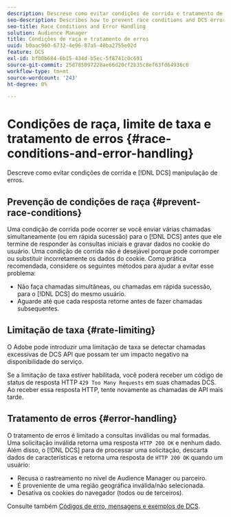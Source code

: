 ```yaml
---
description: Descreve como evitar condições de corrida e tratamento de erros DCS.
seo-description: Describes how to prevent race conditions and DCS error handling.
seo-title: Race Conditions and Error Handling
solution: Audience Manager
title: Condições de raça e tratamento de erros
uuid: b0aac960-6732-4e96-87a5-40ba2755e02d
feature: DCS
exl-id: bfb0b684-6b15-434d-b5ec-5f8741c0c691
source-git-commit: 25d785097228ae66d20cf2b35c8ef63fd64936c6
workflow-type: tm+mt
source-wordcount: '243'
ht-degree: 0%

---
```


# Condições de raça, limite de taxa e tratamento de erros {#race-conditions-and-error-handling}

Descreve como evitar condições de corrida e [!DNL DCS] manipulação de erros.

## Prevenção de condições de raça {#prevent-race-conditions}

Uma condição de corrida pode ocorrer se você enviar várias chamadas simultaneamente (ou em rápida sucessão) para o [!DNL DCS] antes que ele termine de responder às consultas iniciais e gravar dados no cookie do usuário. Uma condição de corrida não é desejável porque pode corromper ou substituir incorretamente os dados do cookie. Como prática recomendada, considere os seguintes métodos para ajudar a evitar esse problema:

* Não faça chamadas simultâneas, ou chamadas em rápida sucessão, para o [!DNL DCS] do mesmo usuário.
* Aguarde até que cada resposta retorne antes de fazer chamadas subsequentes.

## Limitação de taxa {#rate-limiting}

O Adobe pode introduzir uma limitação de taxa se detectar chamadas excessivas de DCS API que possam ter um impacto negativo na disponibilidade do serviço.

Se a limitação de taxa estiver habilitada, você poderá receber um código de status de resposta HTTP `429 Too Many Requests` em suas chamadas DCS. Ao receber essa resposta HTTP, tente novamente as chamadas de API mais tarde.

## Tratamento de erros {#error-handling}

O tratamento de erros é limitado a consultas inválidas ou mal formadas. Uma solicitação inválida retorna uma resposta `HTTP 200 OK` e nenhum dado. Além disso, o [!DNL DCS] para de processar uma solicitação, descarta dados de características e retorna uma resposta de `HTTP 200 OK` quando um usuário:

* Recusa o rastreamento no nível de Audience Manager ou parceiro.
* É proveniente de uma região geográfica inválida/não selecionada.
* Desativa os cookies do navegador (todos ou de terceiros).

Consulte também [Códigos de erro, mensagens e exemplos de DCS](../../../api/dcs-intro/dcs-api-reference/dcs-error-codes.md).
